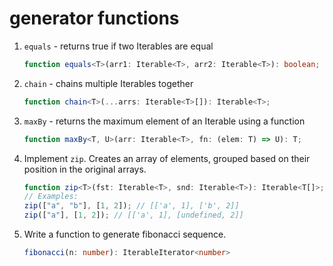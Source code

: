 # generator functions

1. `equals` - returns true if two Iterables are equal

   ```typescript
   function equals<T>(arr1: Iterable<T>, arr2: Iterable<T>): boolean;
   ```

2. `chain` - chains multiple Iterables together

   ```typescript
   function chain<T>(...arrs: Iterable<T>[]): Iterable<T>;
   ```

3. `maxBy` - returns the maximum element of an Iterable using a function

   ```typescript
   function maxBy<T, U>(arr: Iterable<T>, fn: (elem: T) => U): T;
   ```

4. Implement `zip`. Creates an array of elements, grouped based on their
   position in the original arrays.

   ```typescript
   function zip<T>(fst: Iterable<T>, snd: Iterable<T>): Iterable<T[]>;
   // Examples:
   zip(["a", "b"], [1, 2]); // [['a', 1], ['b', 2]]
   zip(["a"], [1, 2]); // [['a', 1], [undefined, 2]]
   ```

5. Write a function to generate fibonacci sequence.

   ```typescript
   fibonacci(n: number): IterableIterator<number>
   ```
